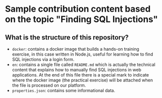 # Sample contribution content based on the topic "Finding SQL Injections"

## What is the structure of this repository?

* `docker`: contains a docker image that builds a hands-on training exercise, in this case written in Node.js, useful for learning how to find SQL injections via a login form.
* `en`: contains a single file called `README.md` which is actually the technical content that explains how to manually find SQL injections in web applications. At the end of this file there is a special mark to indicate where the docker image (the practical exercise) will be attached when the file is processed on our platform.
* `properties.json`: contains some informational data.

